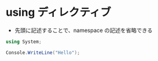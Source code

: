 # using ディレクティブ

- 先頭に記述することで、namespace の記述を省略できる

```cs
using System;

Console.WriteLine("Hello");
```
